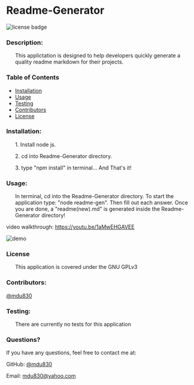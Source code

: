 
# Readme-Generator

![license badge](https://img.shields.io/github/license/mdu830/Readme-Generator?color=green)

### Description: 

<ul>
    This applictation is designed to help developers quickly generate a quality readme markdown for their projects.
</ul>

### Table of Contents
* [Installation](#installation)
* [Usage](#usage)
* [Testing](#testing)
* [Contributors](#contributors)
* [License](#License)
    
### Installation:
<ul>
    1. Install node js.
</ul>
<ul>
    2. cd into Readme-Generator directory.
</ul>
<ul>
    3. type "npm install" in terminal... And That's it!
</ul>

### Usage:
<ul>
    In terminal, cd into the Readme-Generator directory. To start the application type: "node readme-gen". Then fill out each answer. Once you are done, a "readme(new).md" is generated inside the Readme-Generator directory!
</ul>

video walkthrough: https://youtu.be/1aMwEHGAVEE

![demo](/examples/app-walkthrough.gif)


### License
<ul>
    This application is covered under the GNU GPLv3
</ul>

### Contributors:

[@mdu830](https://api.github.com/users/mdu830)

### Testing:
<ul>
    There are currently no tests for this application
</ul>

### Questions?

If you have any questions, feel free to contact me at:

GitHub: [@mdu830](https://api.github.com/users/mdu830)

Email: mdu830@yahoo.com
